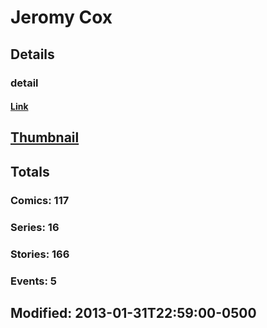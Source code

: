 # Jeromy  Cox 
## Details
### detail
#### [Link](http://marvel.com/comics/creators/8738/jeromy_cox?utm_campaign=apiRef&utm_source=225578a89fc76f3d20fbffda5d17a88d)
## [Thumbnail](http://i.annihil.us/u/prod/marvel/i/mg/9/80/4bb7c9076c4f2.jpg)
## Totals
### Comics: 117
### Series: 16
### Stories: 166
### Events: 5
## Modified: 2013-01-31T22:59:00-0500
